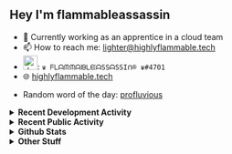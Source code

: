 ## Hey I'm flammableassassin

- 🔭 Currently working as an apprentice in a cloud team  
- 📫 How to reach me: [lighter@highlyflammable.tech](mailto:lighter@highlyflammable.tech?subject=Hello)
- <img src="https://discord.com/assets/2c21aeda16de354ba5334551a883b481.png" alt="drawing" width="25"/>: `♛ ᖴᒪᗩᙏᙏᗩᙖᒪᙓᗩSSᗩSSIᑎ® ♛#4701`
- 🌐 [highlyflammable.tech](https://highlyflammable.tech)

<!--START_SECTION:randomWord-->
- Random word of the day: [profluvious](https://www.wordnik.com/words/profluvious)
<!--END_SECTION:randomWord-->

<details>
  <summary><b>Recent Development Activity</b></summary>
  
  <!--START_SECTION:waka-->

```txt
PowerShell   9 hrs 30 mins   █████████░░░░░░░░░░░░░░░░   36.46 %
Other        7 hrs 25 mins   ███████░░░░░░░░░░░░░░░░░░   28.43 %
Markdown     5 hrs 57 mins   █████▓░░░░░░░░░░░░░░░░░░░   22.83 %
JSON         1 hr 44 mins    █▓░░░░░░░░░░░░░░░░░░░░░░░   06.70 %
Bicep        54 mins         █░░░░░░░░░░░░░░░░░░░░░░░░   03.49 %
```

<!--END_SECTION:waka-->

</details>

<details>
  <summary><b>Recent Public Activity</b></summary>
    <br>

  <!--START_SECTION:activity-->
1. 🗣 Commented on [#84](https://github.com/flamableassassin/status/issues/84#issuecomment-2447225238) in [flamableassassin/status](https://github.com/flamableassassin/status)
2. 🔒 Closed issue [#84](https://github.com/flamableassassin/status/issues/84) in [flamableassassin/status](https://github.com/flamableassassin/status)
3. ❗ Opened issue [#84](https://github.com/flamableassassin/status/issues/84) in [flamableassassin/status](https://github.com/flamableassassin/status)
4. 🗣 Commented on [#5049](https://github.com/PowerShell/vscode-powershell/issues/5049#issuecomment-2410517990) in [PowerShell/vscode-powershell](https://github.com/PowerShell/vscode-powershell)
5. 🔒 Closed issue [#5049](https://github.com/PowerShell/vscode-powershell/issues/5049) in [PowerShell/vscode-powershell](https://github.com/PowerShell/vscode-powershell)
  <!--END_SECTION:activity-->

</details>

<details>
  <summary><b>Github Stats</b></summary>
    <br>
    <p align="center">
      <img width="48%" src="https://github-readme-stats.vercel.app/api?username=flamableassassin&count_private=true&show_icons=true&theme=radical"/>
      <img width="48%" src="https://github-readme-streak-stats.herokuapp.com?user=flamableassassin&theme=neon-dark"/>
    </p>
  
</details>

<details>
  <summary><b>Other Stuff</b></summary>
  <br>
<a href="https://www.abuseipdb.com/user/67633" title="AbuseIPDB is an IP address blacklist for webmasters and sysadmins to report IP addresses engaging in abusive behavior on their networks">
	<img src="https://www.abuseipdb.com/contributor/67633.svg" alt="AbuseIPDB Contributor Badge" style="width: 264px;background: #fff linear-gradient(rgba(255,255,255,0), rgba(255,255,255,.3) 50%, rgba(0,0,0,.2) 51%, rgba(0,0,0,0));padding: 5px;">
</a>
  
</details>
